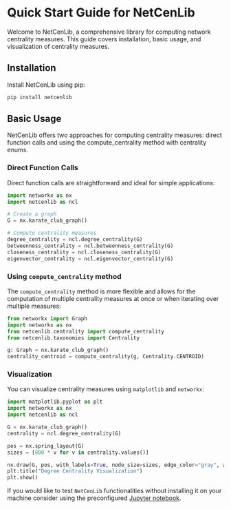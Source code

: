 # Quick Start Guide for NetCenLib

Welcome to NetCenLib, a comprehensive library for computing network centrality measures. This guide covers installation, basic usage, and visualization of centrality measures.

## Installation

Install NetCenLib using pip:

```bash
pip install netcenlib
```

## Basic Usage
NetCenLib offers two approaches for computing centrality measures: direct function calls and using the compute_centrality method with centrality enums.

### Direct Function Calls
Direct function calls are straightforward and ideal for simple applications:
```python
import networkx as nx
import netcenlib as ncl

# Create a graph
G = nx.karate_club_graph()

# Compute centrality measures
degree_centrality = ncl.degree_centrality(G)
betweenness_centrality = ncl.betweenness_centrality(G)
closeness_centrality = ncl.closeness_centrality(G)
eigenvector_centrality = ncl.eigenvector_centrality(G)
```
### Using `compute_centrality` method
The `compute_centrality` method is more flexible and allows for the computation of multiple centrality measures at once  or when iterating over multiple measures:
```python
from networkx import Graph
import networkx as nx
from netcenlib.centrality import compute_centrality
from netcenlib.taxonomies import Centrality

g: Graph = nx.karate_club_graph()
centrality_centroid = compute_centrality(g, Centrality.CENTROID)
```

### Visualization
You can visualize centrality measures using `matplotlib` and `networkx`:
```python
import matplotlib.pyplot as plt
import networkx as nx
import netcenlib as ncl

G = nx.karate_club_graph()
centrality = ncl.degree_centrality(G)

pos = nx.spring_layout(G)
sizes = [800 * v for v in centrality.values()]

nx.draw(G, pos, with_labels=True, node_size=sizes, edge_color="gray", alpha=0.4, linewidths=2)
plt.title("Degree Centrality Visualization")
plt.show()

```


If you would like to test ``NetCenLib`` functionalities without installing it on your machine consider using the preconfigured [Jupyter notebook](netcenlib.ipynb).
